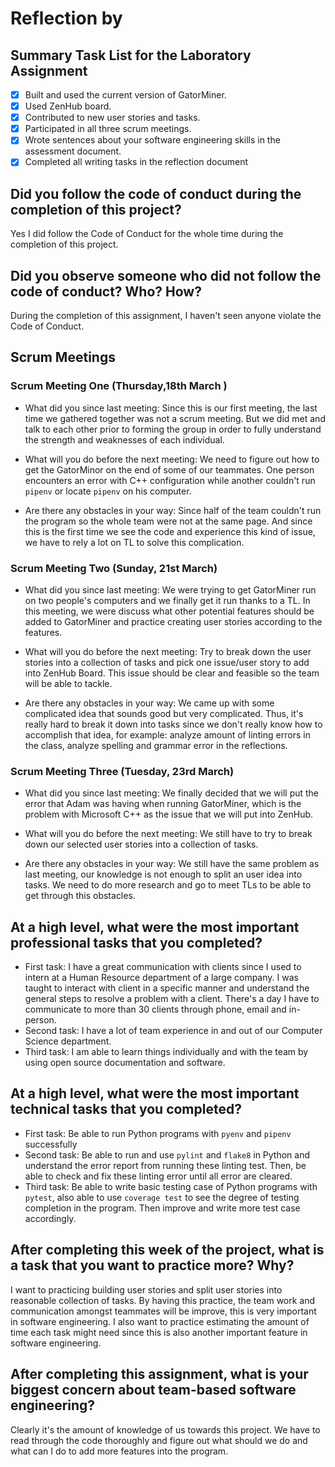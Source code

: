 # Reflection by

## Summary Task List for the Laboratory Assignment

- [X] Built and used the current version of GatorMiner.
- [X] Used ZenHub board.
- [X] Contributed to new user stories and tasks.
- [X] Participated in all three scrum meetings.
- [X] Wrote sentences about your software engineering skills in the assessment document.
- [X] Completed all writing tasks in the reflection document

## Did you follow the code of conduct during the completion of this project?

Yes I did follow the Code of Conduct for the whole time during the completion of this project.

## Did you observe someone who did not follow the code of conduct? Who? How?

During the completion of this assignment, I haven't seen anyone violate the Code of Conduct.

## Scrum Meetings

### Scrum Meeting One (Thursday,18th March )

- What did you since last meeting: Since this is our first meeting, the last time we gathered together was not a scrum meeting. But we did met and talk to each other prior to forming the group in order to fully understand the strength and weaknesses of each individual.

- What will you do before the next meeting: We need to figure out how to get the GatorMinor on the end of some of our teammates. One person encounters an error with C++ configuration while another couldn't run `pipenv` or locate `pipenv` on his computer.

- Are there any obstacles in your way: Since half of the team couldn't run the program so the whole team were not at the same page. And since this is the first time we see the code and experience this kind of issue, we have to rely a lot on TL to solve this complication.

### Scrum Meeting Two (Sunday, 21st March)

- What did you since last meeting: We were trying to get GatorMiner run on two people's computers and we finally get it run thanks to a TL. In this meeting, we were discuss what other potential features should be added to GatorMiner and practice creating user stories according to the features.

- What will you do before the next meeting: Try to break down the user stories into a collection of tasks and pick one issue/user story to add into ZenHub Board. This issue should be clear and feasible so the team will be able to tackle.

- Are there any obstacles in your way: We came up with some complicated idea that sounds good but very complicated. Thus, it's really hard to break it down into tasks since we don't really know how to accomplish that idea, for example: analyze amount of linting errors in the class, analyze spelling and grammar error in the reflections.

### Scrum Meeting Three (Tuesday, 23rd March)

- What did you since last meeting: We finally decided that we will put the error that Adam was having when running GatorMiner, which is the problem with Microsoft C++ as the issue that we will put into ZenHub.

- What will you do before the next meeting: We still have to try to break down our selected user stories into a collection of tasks.

- Are there any obstacles in your way: We still have the same problem as last meeting, our knowledge is not enough to split an user idea into tasks. We need to do more research and go to meet TLs to be able to get through this obstacles.

## At a high level, what were the most important professional tasks that you completed?

- First task: I have a great communication with clients since I used to intern at a Human Resource department of a large company. I was taught to interact with client in a specific manner and understand the general steps to resolve a problem with a client. There's a day I have to communicate to more than 30 clients through phone, email and in-person.
- Second task: I have a lot of team experience in and out of our Computer Science department.
- Third task: I am able to learn things individually and with the team by using open source documentation and software.

## At a high level, what were the most important technical tasks that you completed?

- First task: Be able to run Python programs with `pyenv` and `pipenv` successfully
- Second task: Be able to run and use `pylint` and `flake8` in Python and understand the error report from running these linting test. Then, be able to check and fix these linting error until all error are cleared.
- Third task: Be able to write basic testing case of Python programs with `pytest`, also able to use `coverage test` to see the degree of testing completion in the program. Then improve and write more test case accordingly.

## After completing this week of the project, what is a task that you want to practice more? Why?

I want to practicing building user stories and split user stories into reasonable collection of tasks. By having this practice, the team work and communication amongst teammates will be improve, this is very important in software engineering. I also want to practice estimating the amount of time each task might need since this is also another important feature in software engineering.

## After completing this assignment, what is your biggest concern about team-based software engineering?

Clearly it's the amount of knowledge of us towards this project. We have to read through the code thoroughly and figure out what should we do and what can I do to add more features into the program.
